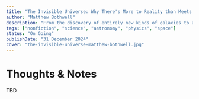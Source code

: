 ```yaml
---
title: "The Invisible Universe: Why There's More to Reality than Meets the Eye"
author: "Matthew Bothwell"
description: "From the discovery of entirely new kinds of galaxies to a window into cosmic ‘prehistory’, Bothwell shows us the Universe as we’ve never seen it before – literally."
tags: ["nonfiction", "science", "astronomy", "physics", "space"]
status: "On Going"
publishDate: "31 December 2024"
cover: "the-invisible-universe-matthew-bothwell.jpg"
---
```


# Thoughts & Notes

TBD
